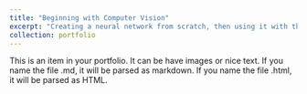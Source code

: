 ```yaml
---
title: "Beginning with Computer Vision"
excerpt: "Creating a neural network from scratch, then using it with the MNIST data set to learn the basics of computer vision<br/><img src='/images/MNIST.png'>"
collection: portfolio
---
```


This is an item in your portfolio. It can be have images or nice text. If you name the file .md, it will be parsed as markdown. If you name the file .html, it will be parsed as HTML. 
